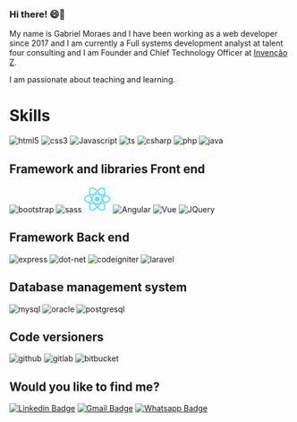 ### Hi there! 😄👋

My name is Gabriel Moraes and I have been working as a web developer since 2017 and I am currently a Full systems development analyst at talent four consulting and I am Founder and Chief Technology Officer at [Invenção Z](https://invencaoz.org/). 

I am passionate about teaching and learning.

# Skills
<p align="left">
  <img src="https://devicon.dev/devicon.git/icons/html5/html5-plain-wordmark.svg" alt="html5" width="48" height="48"/> 
  <img src="https://devicon.dev/devicon.git/icons/css3/css3-plain-wordmark.svg" alt="css3" width="48" height="48"/>
  <img src="https://devicon.dev/devicon.git/icons/javascript/javascript-plain.svg" alt="Javascript" width="42" height="42"/>
  <img src="https://devicon.dev/devicon.git/icons/typescript/typescript-plain.svg" alt="ts" width="42" height="42" />
  <img src="https://devicon.dev/devicon.git/icons/csharp/csharp-plain.svg" alt="csharp" width="48" height="48" />
  <img src="https://devicon.dev/devicon.git/icons/php/php-plain.svg" alt="php" width="48" height="48" />
  <img src="https://devicon.dev/devicon.git/icons/java/java-original.svg" alt="java" width="48" height="48" />
</p>

## Framework and libraries Front end
<p align="left">
  <img src="https://devicons.github.io/devicon/devicon.git/icons/bootstrap/bootstrap-plain.svg" alt="bootstrap" width="42" height="42"/>
  <img src="https://devicon.dev/devicon.git/icons/sass/sass-original.svg" alt="sass" width="42" height="42"/>
  <img src="https://github.com/devicons/devicon/blob/master/icons/react/react-original.svg" alt="React" width="48" height="48"/>
  <img src="https://devicon.dev/devicon.git/icons/angularjs/angularjs-plain.svg" alt="Angular" width="48" height="48" />
  <img src="https://devicon.dev/devicon.git/icons/vuejs/vuejs-original.svg" alt="Vue" width="48" height="48" />
  <img src="https://devicon.dev/devicon.git/icons/jquery/jquery-plain.svg" alt="JQuery" width="48" height="48" />
</p>

## Framework Back end
<p align="left">
  <img src="https://devicon.dev/devicon.git/icons/express/express-original-wordmark.svg" alt="express" width="48" height="48"/>
  <img src="https://devicon.dev/devicon.git/icons/dot-net/dot-net-plain-wordmark.svg" alt="dot-net" width="42" height="42"/>
  <img src="https://devicon.dev/devicon.git/icons/codeigniter/codeigniter-plain-wordmark.svg" alt="codeigniter" width="48" height="48"/>
  <img src="https://devicon.dev/devicon.git/icons/laravel/laravel-plain-wordmark.svg" alt="laravel" width="48" height="48" />
</p>

## Database management system
<p align="left">
  <img src="https://devicon.dev/devicon.git/icons/mysql/mysql-plain-wordmark.svg" alt="mysql" width="48" height="48"/>
  <img src="https://devicon.dev/devicon.git/icons/oracle/oracle-original.svg" alt="oracle" width="48" height="48"/>
  <img src="https://devicon.dev/devicon.git/icons/postgresql/postgresql-plain-wordmark.svg" alt="postgresql" width="48" height="48"/>
</p>


## Code versioners
<p align="left">
  <img src="https://devicon.dev/devicon.git/icons/github/github-original.svg" alt="github" width="48" height="48"/>
  <img src="https://devicon.dev/devicon.git/icons/gitlab/gitlab-original.svg" alt="gitlab" width="48" height="48"/>
  <img src="https://devicon.dev/devicon.git/icons/bitbucket/bitbucket-original.svg" alt="bitbucket" width="48" height="48" />
</p>

## Would you like to find me?
[![Linkedin Badge](https://img.shields.io/badge/-Gabriel%20Moraes-blue?style=flat-square&logo=Linkedin&logoColor=white&link=https://www.linkedin.com/in/gmorae)](https://www.linkedin.com/in/gmorae)
[![Gmail Badge](https://img.shields.io/badge/-gmmartins06@gmail.com-blue?style=flat-square&logo=Gmail&logoColor=white&link=mailto:gmmartins06@gmail.com)](mailto:gmmartins06@gmail.com)
[![Whatsapp Badge](https://img.shields.io/badge/-11%20994010204-blue?style=flat-square&logo=Whatsapp&logoColor=white&link=http://wa.me/5511976858901)](https://wa.me/5511976858901)

